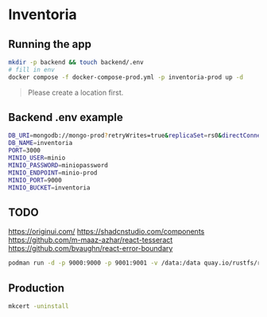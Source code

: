 # Inventoria

## Running the app

```bash
mkdir -p backend && touch backend/.env
# fill in env
docker compose -f docker-compose-prod.yml -p inventoria-prod up -d
```

> Please create a location first.

## Backend .env example

```bash
DB_URI=mongodb://mongo-prod?retryWrites=true&replicaSet=rs0&directConnection=true
DB_NAME=inventoria
PORT=3000
MINIO_USER=minio
MINIO_PASSWORD=miniopassword
MINIO_ENDPOINT=minio-prod
MINIO_PORT=9000
MINIO_BUCKET=inventoria
```

## TODO

<https://originui.com/>
<https://shadcnstudio.com/components>
<https://github.com/m-maaz-azhar/react-tesseract>
<https://github.com/bvaughn/react-error-boundary>

```bash
podman run -d -p 9000:9000 -p 9001:9001 -v /data:/data quay.io/rustfs/rustfs
```

## Production

```bash
mkcert -uninstall
```
